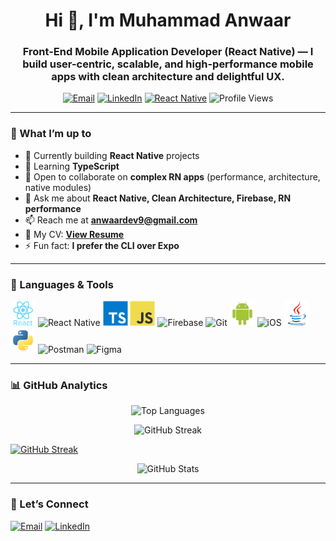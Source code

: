 <!-- Profile Header -->
<h1 align="center">Hi 👋, I'm Muhammad Anwaar</h1>
<h3 align="center">
Front-End Mobile Application Developer (React Native) — I build user-centric, scalable, and high-performance mobile apps with clean architecture and delightful UX.
</h3>

<p align="center">
  <a href="mailto:anwaardev9@gmail.com"><img alt="Email" src="https://img.shields.io/badge/Email-anwaardev9%40gmail.com-red?logo=gmail"></a>
  <!-- TODO: fix your LinkedIn slug (remove space) -->
  <a href="https://www.linkedin.com/in/muhammad-anwaar" target="_blank"><img alt="LinkedIn" src="https://img.shields.io/badge/LinkedIn-Muhammad%20Anwaar-0A66C2?logo=linkedin"></a>
  <a href="https://reactnative.dev" target="_blank"><img alt="React Native" src="https://img.shields.io/badge/React%20Native-Expert-61DAFB?logo=react"></a>
  <img alt="Profile Views" src="https://komarev.com/ghpvc/?username=muhammadanwaar9&style=flat&color=blue" />
</p>

---

### 🚀 What I’m up to
- 🔭 Currently building **React Native** projects
- 🌱 Learning **TypeScript**
- 👯 Open to collaborate on **complex RN apps** (performance, architecture, native modules)
- 💬 Ask me about **React Native, Clean Architecture, Firebase, RN performance**
- 📫 Reach me at **anwaardev9@gmail.com**
- 📄 My CV: **[View Resume](https://drive.google.com/file/d/1H1DFUhWzwVjexw5bvz-jxjGqD9b20QfU/view?usp=sharing)**
- ⚡ Fun fact: **I prefer the CLI over Expo**

---

### 🧰 Languages & Tools
<p align="left">
  <img src="https://raw.githubusercontent.com/devicons/devicon/master/icons/react/react-original-wordmark.svg" alt="React" height="40"/>
  <img src="https://reactnative.dev/img/header_logo.svg" alt="React Native" height="40"/>
  <img src="https://raw.githubusercontent.com/devicons/devicon/master/icons/typescript/typescript-original.svg" alt="TypeScript" height="40"/>
  <img src="https://raw.githubusercontent.com/devicons/devicon/master/icons/javascript/javascript-original.svg" alt="JavaScript" height="40"/>
  <img src="https://www.vectorlogo.zone/logos/firebase/firebase-icon.svg" alt="Firebase" height="40"/>
  <img src="https://www.vectorlogo.zone/logos/git-scm/git-scm-icon.svg" alt="Git" height="40"/>
  <img src="https://raw.githubusercontent.com/devicons/devicon/master/icons/android/android-original.svg" alt="Android" height="40"/>
  <img src="https://raw.githubusercontent.com/devicons/devicon/master/icons/ios/ios-original.svg" alt="iOS" height="40"/>
  <img src="https://raw.githubusercontent.com/devicons/devicon/master/icons/java/java-original.svg" alt="Java" height="40"/>
  <img src="https://raw.githubusercontent.com/devicons/devicon/master/icons/python/python-original.svg" alt="Python" height="40"/>
  <img src="https://www.vectorlogo.zone/logos/getpostman/getpostman-icon.svg" alt="Postman" height="40"/>
  <img src="https://www.vectorlogo.zone/logos/figma/figma-icon.svg" alt="Figma" height="40"/>
</p>

---

### 📊 GitHub Analytics
<p align="center">
  <!-- Top Languages -->
  <img
    src="https://github-readme-stats.vercel.app/api/top-langs/?username=muhammadanwaar9&layout=compact&langs_count=8&theme=github_dark&hide_border=true"
    alt="Top Languages"
    height="165"
/>
</p>

<p align="center">
  <!-- Streak (use a reliable endpoint) -->
  <img
    src="https://streak-stats.demolab.com?user=muhammadanwaar9&theme=github-dark-blue&hide_border=true"
    alt="GitHub Streak"
    height="195"
/>
  <!-- If the above ever fails, swap to: https://streak-stats.vercel.app?user=muhammadanwaar9 or https://github-readme-streak-stats-eight.vercel.app/?user=muhammadanwaar9 -->
</p>
<a href="https://git.io/streak-stats"><img src="https://github-readme-streak-stats.herokuapp.com?user=MuhammadAnwaar9&theme=highcontrast" alt="GitHub Streak" /></a>
<!-- Optional: overall stats card -->
<p align="center">
  <img
    src="https://github-readme-stats.vercel.app/api?username=muhammadanwaar9&show_icons=true&theme=github_dark&hide_border=true"
    alt="GitHub Stats"
    height="165"
/>
</p>

---

### 🤝 Let’s Connect
<p align="left">
  <a href="mailto:anwaardev9@gmail.com"><img alt="Email" src="https://img.shields.io/badge/Email-anwaardev9%40gmail.com-red?logo=gmail"></a>
  <a href="https://www.linkedin.com/in/muhammad-anwaar" target="_blank"><img alt="LinkedIn" src="https://img.shields.io/badge/LinkedIn-Connect-0A66C2?logo=linkedin"></a>
</p>
